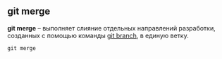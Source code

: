 ## git merge

**git merge** – выполняет слияние отдельных направлений разработки, созданных с помощью команды [git branch](brancg.md), в единую ветку.  

```bash=
git merge 